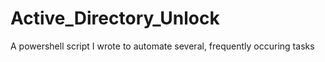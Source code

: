 # Active_Directory_Unlock
A powershell script I wrote to automate several, frequently occuring tasks
